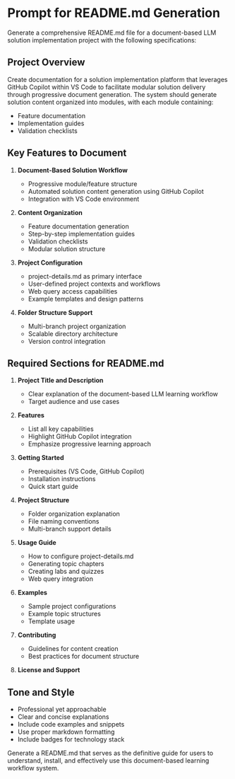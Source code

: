 # Prompt for README.md Generation

Generate a comprehensive README.md file for a document-based LLM solution implementation project with the following specifications:

## Project Overview
Create documentation for a solution implementation platform that leverages GitHub Copilot within VS Code to facilitate modular solution delivery through progressive document generation. The system should generate solution content organized into modules, with each module containing:
- Feature documentation
- Implementation guides
- Validation checklists

## Key Features to Document
1. **Document-Based Solution Workflow**
   - Progressive module/feature structure
   - Automated solution content generation using GitHub Copilot
   - Integration with VS Code environment

2. **Content Organization**
   - Feature documentation generation
   - Step-by-step implementation guides
   - Validation checklists
   - Modular solution structure

3. **Project Configuration**
   - project-details.md as primary interface
   - User-defined project contexts and workflows
   - Web query access capabilities
   - Example templates and design patterns

4. **Folder Structure Support**
   - Multi-branch project organization
   - Scalable directory architecture
   - Version control integration

## Required Sections for README.md
1. **Project Title and Description**
   - Clear explanation of the document-based LLM learning workflow
   - Target audience and use cases

2. **Features**
   - List all key capabilities
   - Highlight GitHub Copilot integration
   - Emphasize progressive learning approach

3. **Getting Started**
   - Prerequisites (VS Code, GitHub Copilot)
   - Installation instructions
   - Quick start guide

4. **Project Structure**
   - Folder organization explanation
   - File naming conventions
   - Multi-branch support details

5. **Usage Guide**
   - How to configure project-details.md
   - Generating topic chapters
   - Creating labs and quizzes
   - Web query integration

6. **Examples**
   - Sample project configurations
   - Example topic structures
   - Template usage

7. **Contributing**
   - Guidelines for content creation
   - Best practices for document structure

8. **License and Support**

## Tone and Style
- Professional yet approachable
- Clear and concise explanations
- Include code examples and snippets
- Use proper markdown formatting
- Include badges for technology stack

Generate a README.md that serves as the definitive guide for users to understand, install, and effectively use this document-based learning workflow system.
